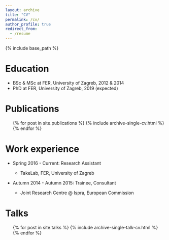 ```yaml
---
layout: archive
title: "CV"
permalink: /cv/
author_profile: true
redirect_from:
  - /resume
---
```


{% include base_path %}

Education
======
* BSc & MSc at FER, University of Zagreb, 2012 & 2014
* PhD at FER, University of Zagreb, 2019 (expected)

Publications
======
  <ul>{% for post in site.publications %}
    {% include archive-single-cv.html %}
  {% endfor %}</ul>


Work experience
======
* Spring 2016 - Current: Research Assistant
  * TakeLab, FER, University of Zagreb

* Autumn 2014 - Autumn 2015: Trainee, Consultant
  * Joint Research Centre @ Ispra, European Commission

Talks
======
  <ul>{% for post in site.talks %}
    {% include archive-single-talk-cv.html %}
  {% endfor %}</ul>
  